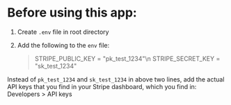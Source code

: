 # Before using this app:
1. Create `.env` file in root directory
2. Add the following to the `env` file:

    >STRIPE_PUBLIC_KEY = "pk_test_1234"\n
    >STRIPE_SECRET_KEY = "sk_test_1234"

Instead of `pk_test_1234` and `sk_test_1234` in above two lines, add the actual API keys that you find in your Stripe dashboard, which you find in:
    Developers > API keys

